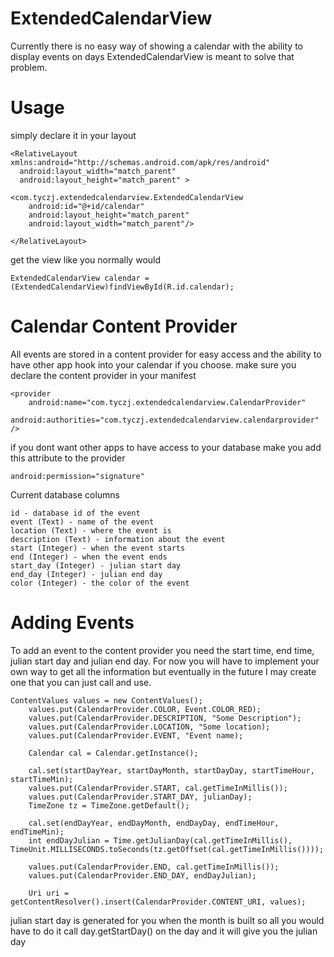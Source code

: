 ExtendedCalendarView
====================

Currently there is no easy way of showing a calendar with the ability to display events on days ExtendedCalendarView is meant to solve that problem.

Usage
=====

simply declare it in your layout

    <RelativeLayout xmlns:android="http://schemas.android.com/apk/res/android"
      android:layout_width="match_parent"
      android:layout_height="match_parent" >
    
    <com.tyczj.extendedcalendarview.ExtendedCalendarView 
        android:id="@+id/calendar"
        android:layout_height="match_parent"
        android:layout_width="match_parent"/>
    
    </RelativeLayout>
    
get the view like you normally would

    ExtendedCalendarView calendar = (ExtendedCalendarView)findViewById(R.id.calendar);

Calendar Content Provider
=========================

All events are stored in a content provider for easy access and the ability to have other app hook into your calendar if you choose. make sure you declare the content provider in your manifest

    <provider
        android:name="com.tyczj.extendedcalendarview.CalendarProvider"
        android:authorities="com.tyczj.extendedcalendarview.calendarprovider" />
                
if you dont want other apps to have access to your database make you add this attribute to the provider 
    
    android:permission="signature"    
    
Current database columns

    id - database id of the event
    event (Text) - name of the event
    location (Text) - where the event is
    description (Text) - information about the event
    start (Integer) - when the event starts
    end (Integer) - when the event ends
    start_day (Integer) - julian start day
    end_day (Integer) - julian end day
    color (Integer) - the color of the event

Adding Events
=============

To add an event to the content provider you need the start time, end time, julian start day and julian end day. For now you will have to implement your own way to get all the information but eventually in the future I may create one that you can just call and use.

    ContentValues values = new ContentValues();
		values.put(CalendarProvider.COLOR, Event.COLOR_RED);
		values.put(CalendarProvider.DESCRIPTION, "Some Description");
		values.put(CalendarProvider.LOCATION, "Some location);
		values.put(CalendarProvider.EVENT, "Event name);
			
		Calendar cal = Calendar.getInstance();
			
		cal.set(startDayYear, startDayMonth, startDayDay, startTimeHour, startTimeMin);
		values.put(CalendarProvider.START, cal.getTimeInMillis());
		values.put(CalendarProvider.START_DAY, julianDay);
		TimeZone tz = TimeZone.getDefault();
			
		cal.set(endDayYear, endDayMonth, endDayDay, endTimeHour, endTimeMin);
		int endDayJulian = Time.getJulianDay(cal.getTimeInMillis(), TimeUnit.MILLISECONDS.toSeconds(tz.getOffset(cal.getTimeInMillis())));
			
		values.put(CalendarProvider.END, cal.getTimeInMillis());
		values.put(CalendarProvider.END_DAY, endDayJulian);

		Uri uri = getContentResolver().insert(CalendarProvider.CONTENT_URI, values);
		
julian start day is generated for you when the month is built so all you would have to do it call day.getStartDay() on the day and it will give you the julian day
